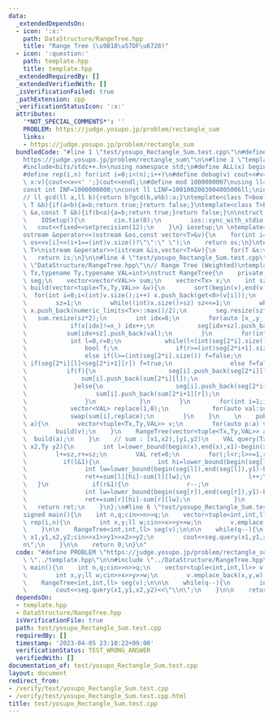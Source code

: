 ```yaml
---
data:
  _extendedDependsOn:
  - icon: ':x:'
    path: DataStructure/RangeTree.hpp
    title: "Range Tree (\u9818\u57DF\u6728)"
  - icon: ':question:'
    path: template.hpp
    title: template.hpp
  _extendedRequiredBy: []
  _extendedVerifiedWith: []
  _isVerificationFailed: true
  _pathExtension: cpp
  _verificationStatusIcon: ':x:'
  attributes:
    '*NOT_SPECIAL_COMMENTS*': ''
    PROBLEM: https://judge.yosupo.jp/problem/rectangle_sum
    links:
    - https://judge.yosupo.jp/problem/rectangle_sum
  bundledCode: "#line 1 \"test/yosupo_Rectangle_Sum.test.cpp\"\n#define PROBLEM \"\
    https://judge.yosupo.jp/problem/rectangle_sum\"\n\n#line 1 \"template.hpp\"\n\
    #include<bits/stdc++.h>\nusing namespace std;\n#define ALL(x) begin(x),end(x)\n\
    #define rep(i,n) for(int i=0;i<(n);i++)\n#define debug(v) cout<<#v<<\":\";for(auto\
    \ x:v){cout<<x<<' ';}cout<<endl;\n#define mod 1000000007\nusing ll=long long;\n\
    const int INF=1000000000;\nconst ll LINF=1001002003004005006ll;\nint dx[]={1,0,-1,0},dy[]={0,1,0,-1};\n\
    // ll gcd(ll a,ll b){return b?gcd(b,a%b):a;}\ntemplate<class T>bool chmax(T &a,const\
    \ T &b){if(a<b){a=b;return true;}return false;}\ntemplate<class T>bool chmin(T\
    \ &a,const T &b){if(b<a){a=b;return true;}return false;}\n\nstruct IOSetup{\n\
    \    IOSetup(){\n        cin.tie(0);\n        ios::sync_with_stdio(0);\n     \
    \   cout<<fixed<<setprecision(12);\n    }\n} iosetup;\n \ntemplate<typename T>\n\
    ostream &operator<<(ostream &os,const vector<T>&v){\n    for(int i=0;i<(int)v.size();i++)\
    \ os<<v[i]<<(i+1==(int)v.size()?\"\":\" \");\n    return os;\n}\ntemplate<typename\
    \ T>\nistream &operator>>(istream &is,vector<T>&v){\n    for(T &x:v)is>>x;\n \
    \   return is;\n}\n\n#line 4 \"test/yosupo_Rectangle_Sum.test.cpp\"\n\n#line 1\
    \ \"DataStructure/RangeTree.hpp\"\n// Range Tree (Weighted)\ntemplate<typename\
    \ Tx,typename Ty,typename VAL=int>\nstruct RangeTree{\n    private:\n    vector<vector<Ty>>\
    \ seg;\n    vector<vector<VAL>> sum;\n    vector<Tx> x;\n    int sz;\n\n    void\
    \ build(vector<tuple<Tx,Ty,VAL>> &v){\n        sort(begin(v),end(v));\n      \
    \  for(int i=0;i<(int)v.size();i++) x.push_back(get<0>(v[i]));\n        x.erase(unique(begin(x),end(x)),end(x));\n\
    \        sz=1;\n        while((int)x.size()>sz) sz<<=1;\n        while((int)x.size()<sz)\
    \ x.push_back(numeric_limits<Tx>::max()/2);\n        seg.resize(sz*2);\n     \
    \   sum.resize(sz*2);\n        int idx=0;\n        for(auto [x_,y_,val]:v){\n\
    \            if(x[idx]!=x_) idx++;\n            seg[idx+sz].push_back(y_);\n \
    \           sum[idx+sz].push_back(val);\n        }\n        for(int i=sz-1;i>0;i--){\n\
    \            int l=0,r=0;\n            while(l<(int)seg[2*i].size() or r<(int)seg[2*i+1].size()){\n\
    \                bool f;\n                if(r>=(int)seg[2*i+1].size()) f=true;\n\
    \                else if(l>=(int)seg[2*i].size()) f=false;\n                else\
    \ if(seg[2*i][l]<seg[2*i+1][r]) f=true;\n                else f=false;\n     \
    \           if(f){\n                    seg[i].push_back(seg[2*i][l]);\n     \
    \               sum[i].push_back(sum[2*i][l]);\n                    l++;\n   \
    \             }else{\n                    seg[i].push_back(seg[2*i+1][r]);\n \
    \                   sum[i].push_back(sum[2*i+1][r]);\n                    r++;\n\
    \                }\n            }\n        }\n        for(int i=1;i<2*sz;i++){\n\
    \            vector<VAL> replace(1,0);\n            for(auto val:sum[i]) replace.push_back(replace.back()+val);\n\
    \            swap(sum[i],replace);\n        }\n    }\n    \n    public:\n    RangeTree(vector<pair<Tx,Ty>>\
    \ a){\n        vector<tuple<Tx,Ty,VAL>> v;\n        for(auto p:a) v.emplace_back(p.first,p.second,1);\n\
    \        build(v);\n    }\n    RangeTree(vector<tuple<Tx,Ty,VAL>> a){\n      \
    \  build(a);\n    }\n    // sum : [x1,x2),[y1,y2)\n    VAL query(Tx x1,Ty y1,Tx\
    \ x2,Ty y2){\n        int l=lower_bound(begin(x),end(x),x1)-begin(x),r=lower_bound(begin(x),end(x),x2)-begin(x);\n\
    \        l+=sz,r+=sz;\n        VAL ret=0;\n        for(;l<r;l>>=1,r>>=1){\n  \
    \          if(l&1){\n                int hi=lower_bound(begin(seg[l]),end(seg[l]),y2)-begin(seg[l]);\n\
    \                int lw=lower_bound(begin(seg[l]),end(seg[l]),y1)-begin(seg[l]);\n\
    \                ret+=sum[l][hi]-sum[l][lw];\n                l++;\n         \
    \   }\n            if(r&1){\n                r--;\n                int hi=lower_bound(begin(seg[r]),end(seg[r]),y2)-begin(seg[r]);\n\
    \                int lw=lower_bound(begin(seg[r]),end(seg[r]),y1)-begin(seg[r]);\n\
    \                ret+=sum[r][hi]-sum[r][lw];\n            }\n        }\n     \
    \   return ret;\n    }\n};\n#line 6 \"test/yosupo_Rectangle_Sum.test.cpp\"\n\n\
    signed main(){\n    int n,q;cin>>n>>q;\n    vector<tuple<int,int,ll>> v;\n   \
    \ rep(i,n){\n        int x,y;ll w;cin>>x>>y>>w;\n        v.emplace_back(x,y,w);\n\
    \    }\n\n    RangeTree<int,int,ll> seg(v);\n\n\n    while(q--){\n        int\
    \ x1,y1,x2,y2;cin>>x1>>y1>>x2>>y2;\n        cout<<seg.query(x1,y1,x2,y2)<<\"\\\
    n\";\n    }\n\n    return 0;\n}\n"
  code: "#define PROBLEM \"https://judge.yosupo.jp/problem/rectangle_sum\"\n\n#include\
    \ \"../template.hpp\"\n\n#include \"../DataStructure/RangeTree.hpp\"\n\nsigned\
    \ main(){\n    int n,q;cin>>n>>q;\n    vector<tuple<int,int,ll>> v;\n    rep(i,n){\n\
    \        int x,y;ll w;cin>>x>>y>>w;\n        v.emplace_back(x,y,w);\n    }\n\n\
    \    RangeTree<int,int,ll> seg(v);\n\n\n    while(q--){\n        int x1,y1,x2,y2;cin>>x1>>y1>>x2>>y2;\n\
    \        cout<<seg.query(x1,y1,x2,y2)<<\"\\n\";\n    }\n\n    return 0;\n}"
  dependsOn:
  - template.hpp
  - DataStructure/RangeTree.hpp
  isVerificationFile: true
  path: test/yosupo_Rectangle_Sum.test.cpp
  requiredBy: []
  timestamp: '2023-04-05 23:10:22+09:00'
  verificationStatus: TEST_WRONG_ANSWER
  verifiedWith: []
documentation_of: test/yosupo_Rectangle_Sum.test.cpp
layout: document
redirect_from:
- /verify/test/yosupo_Rectangle_Sum.test.cpp
- /verify/test/yosupo_Rectangle_Sum.test.cpp.html
title: test/yosupo_Rectangle_Sum.test.cpp
---
```

